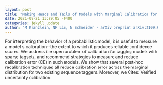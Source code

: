 ```yaml
--- 
layout: post 
title: "Making Heads and Tails of Models with Marginal Calibration for Sparse Tagsets" 
date: 2021-09-21 13:29:05 -0400 
categories: jekyll update 
author: "M Kranzlein, NF Liu, N Schneider - arXiv preprint arXiv:2109.07494, 2021" 
--- 
```

For interpreting the behavior of a probabilistic model, it is useful to measure a model s calibration--the extent to which it produces reliable confidence scores. We address the open problem of calibration for tagging models with sparse tagsets, and recommend strategies to measure and reduce calibration error (CE) in such models. We show that several post-hoc recalibration techniques all reduce calibration error across the marginal distribution for two existing sequence taggers. Moreover, we Cites: Verified uncertainty calibration